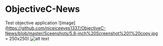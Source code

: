 # ObjectiveC-News
Test objective application
![image](https://github.com/niceiceeyes1337/ObjectiveC-News/blob/master/Sceenshots/5.8-inch%20Screenshot%201%20copy.jpg = 250x250)
![alt text](https://github.com/niceiceeyes1337/ObjectiveC-News/blob/master/Sceenshots/5.8-inch%20Screenshot%201.jpg?raw=false)
